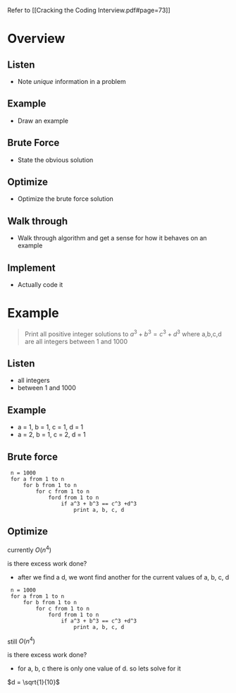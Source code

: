 Refer to [[Cracking the Coding Interview.pdf#page=73]]


# Overview
## Listen
- Note *unique* information in a problem
## Example
- Draw an example
## Brute Force
- State the obvious solution
## Optimize
- Optimize the brute force solution
## Walk through
- Walk through algorithm and get a sense for how it behaves on an example
## Implement
- Actually code it 


# Example

> Print all positive integer solutions to $a^3 + b^3 = c^3 + d^3$ where a,b,c,d are all integers between 1 and 1000

## Listen
- all integers 
- between 1 and 1000
## Example
- a = 1, b = 1, c = 1, d = 1
- a = 2, b = 1, c = 2, d = 1

## Brute force
```pseudo
 n = 1000
 for a from 1 to n
	 for b from 1 to n
		 for c from 1 to n 
			 ford from 1 to n
				 if a^3 + b^3 == c^3 +d^3
					 print a, b, c, d
```
## Optimize
currently $O(n^4)$

is there excess work done? 
- after we find a d, we wont find another for the current values of a, b, c, d

```pseudo
 n = 1000
 for a from 1 to n
	 for b from 1 to n
		 for c from 1 to n 
			 ford from 1 to n
				 if a^3 + b^3 == c^3 +d^3
					 print a, b, c, d
```
still $O(n^4)$

is there excess work done? 
- for a, b, c there is only one value of d. so lets solve for it

$d = \sqrt{1}{10}$




